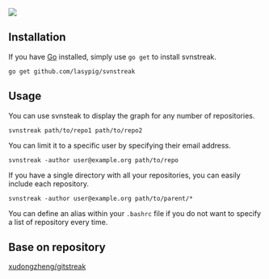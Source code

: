 ![](https://i.imgur.com/9ucpYgY.png)

## Installation

If you have [Go](https://golang.org/) installed, simply use `go get` to install
svnstreak.

`go get github.com/lasypig/svnstreak`

## Usage

You can use svnsteak to display the graph for any number of repositories.

`svnstreak path/to/repo1 path/to/repo2`

You can limit it to a specific user by specifying their email address.

`svnstreak -author user@example.org path/to/repo`

If you have a single directory with all your repositories, you can easily
include each repository.

`svnstreak -author user@example.org path/to/parent/*`

You can define an alias within your `.bashrc` file if you do not want to specify
a list of repository every time.

## Base on repository

[xudongzheng/gitstreak](https://github.com/xudongzheng/gitstreak) 

